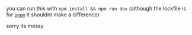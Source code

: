 you can run this with `npm install && npm run dev` (although the lockfile is for [`pnpm`](https://pnpm.io/) it shouldnt make a difference)

sorry its messy

